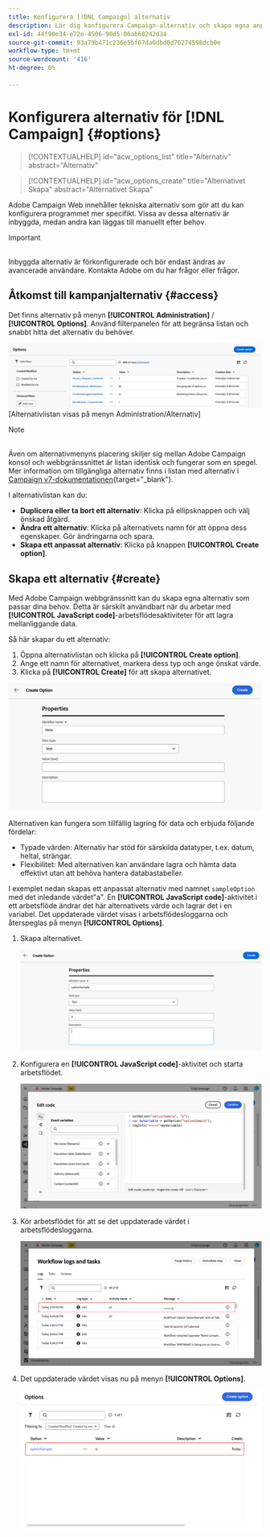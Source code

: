 ```yaml
---
title: Konfigurera [!DNL Campaign] alternativ
description: Lär dig konfigurera Campaign-alternativ och skapa egna anpassade alternativ.
exl-id: 44f90e34-e72e-4506-90d5-06ab68242d34
source-git-commit: 93a79b471c236e5bf67da0dbd0d76274598dcb0e
workflow-type: tm+mt
source-wordcount: '416'
ht-degree: 0%

---
```


# Konfigurera alternativ för [!DNL Campaign] {#options}

>[!CONTEXTUALHELP]
>id="acw_options_list"
>title="Alternativ"
>abstract="Alternativ"

>[!CONTEXTUALHELP]
>id="acw_options_create"
>title="Alternativet Skapa"
>abstract="Alternativet Skapa"

Adobe Campaign Web innehåller tekniska alternativ som gör att du kan konfigurera programmet mer specifikt. Vissa av dessa alternativ är inbyggda, medan andra kan läggas till manuellt efter behov.

>[!IMPORTANT]
>\
>Inbyggda alternativ är förkonfigurerade och bör endast ändras av avancerade användare. Kontakta Adobe om du har frågor eller frågor.

## Åtkomst till kampanjalternativ {#access}

Det finns alternativ på menyn **[!UICONTROL Administration]** / **[!UICONTROL Options]**. Använd filterpanelen för att begränsa listan och snabbt hitta det alternativ du behöver.

![](assets/options-list.png)\
[Alternativlistan visas på menyn Administration/Alternativ]

>[!NOTE]
>\
>Även om alternativmenyns placering skiljer sig mellan Adobe Campaign konsol och webbgränssnittet är listan identisk och fungerar som en spegel. Mer information om tillgängliga alternativ finns i listan med alternativ i [Campaign v7-dokumentationen](https://experienceleague.adobe.com/sv/docs/campaign-classic/using/installing-campaign-classic/appendices/configuring-campaign-options){target="_blank"}.

I alternativlistan kan du:

* **Duplicera eller ta bort ett alternativ**: Klicka på ellipsknappen och välj önskad åtgärd.
* **Ändra ett alternativ**: Klicka på alternativets namn för att öppna dess egenskaper. Gör ändringarna och spara.
* **Skapa ett anpassat alternativ**: Klicka på knappen **[!UICONTROL Create option]**.

## Skapa ett alternativ {#create}

Med Adobe Campaign webbgränssnitt kan du skapa egna alternativ som passar dina behov. Detta är särskilt användbart när du arbetar med **[!UICONTROL JavaScript code]**-arbetsflödesaktiviteter för att lagra mellanliggande data.

Så här skapar du ett alternativ:

1. Öppna alternativlistan och klicka på **[!UICONTROL Create option]**.
1. Ange ett namn för alternativet, markera dess typ och ange önskat värde.
1. Klicka på **[!UICONTROL Create]** för att skapa alternativet.

![Skapa alternativgränssnitt med fält för namn, typ och värde](assets/options-create.png)

Alternativen kan fungera som tillfällig lagring för data och erbjuda följande fördelar:

* Typade värden: Alternativ har stöd för särskilda datatyper, t.ex. datum, heltal, strängar.
* Flexibilitet: Med alternativen kan användare lagra och hämta data effektivt utan att behöva hantera databastabeller.

I exemplet nedan skapas ett anpassat alternativ med namnet `sampleOption` med det inledande värdet&quot;a&quot;. En **[!UICONTROL JavaScript code]**-aktivitet i ett arbetsflöde ändrar det här alternativets värde och lagrar det i en variabel. Det uppdaterade värdet visas i arbetsflödesloggarna och återspeglas på menyn **[!UICONTROL Options]**.

1. Skapa alternativet.

   ![Gränssnitt för att skapa anpassade alternativ med namnet `sampleOption` och det ursprungliga värdet a](assets/options-sample-create.png)

1. Konfigurera en **[!UICONTROL JavaScript code]**-aktivitet och starta arbetsflödet.

   ![Konfigurationsgränssnitt för JavaScript-kodsaktivitet](assets/options-sample-javascript.png)

1. Kör arbetsflödet för att se det uppdaterade värdet i arbetsflödesloggarna.

   ![Arbetsflödesloggar som visar det uppdaterade värdet för det anpassade alternativet](assets/options-sample-logs.png)

1. Det uppdaterade värdet visas nu på menyn **[!UICONTROL Options]**.

   ![Menyn Alternativ som visar det uppdaterade värdet för det anpassade alternativet](assets/options-sample-updated.png)